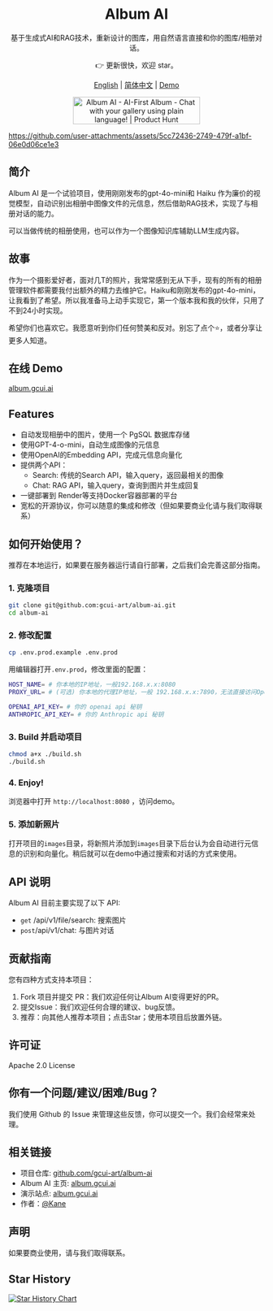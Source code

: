 <div align="center">
  <h1 align="center"">
      Album AI
  </h1>
  <p>基于生成式AI和RAG技术，重新设计的图库，用自然语言直接和你的图库/相册对话。</p>
  <p>👉 更新很快，欢迎 star。</p>
</div>
<p align="center">
  <a target="_blank" href="./README.md">English</a> 
  | <a target="_blank" href="./README_CN.md">简体中文</a> 
  | <a target="_blank" href="http://album.gcui.ai">Demo</a>
  
</p>
<p align="center">
  <a href="https://www.producthunt.com/posts/album-ai-ai-first-album?embed=true&utm_source=badge-featured&utm_medium=badge&utm_souce=badge-album&#0045;ai&#0045;ai&#0045;first&#0045;album" target="_blank"><img src="https://api.producthunt.com/widgets/embed-image/v1/featured.svg?post_id=473306&theme=light" alt="Album&#0032;AI&#0032;&#0045;&#0032;AI&#0045;First&#0032;Album - Chat&#0032;with&#0032;your&#0032;gallery&#0032;using&#0032;plain&#0032;language&#0033; | Product Hunt" style="width: 250px; height: 54px;" width="250" height="54" /></a>
</p>

  https://github.com/user-attachments/assets/5cc72436-2749-479f-a1bf-06e0d06ce1e3

## 简介

Album AI 是一个试验项目，使用刚刚发布的gpt-4o-mini和 Haiku 作为廉价的视觉模型，自动识别出相册中图像文件的元信息，然后借助RAG技术，实现了与相册对话的能力。

可以当做传统的相册使用，也可以作为一个图像知识库辅助LLM生成内容。

## 故事

作为一个摄影爱好者，面对几T的照片，我常常感到无从下手，现有的所有的相册管理软件都需要我付出额外的精力去维护它。Haiku和刚刚发布的gpt-4o-mini，让我看到了希望。所以我准备马上动手实现它，第一个版本我和我的伙伴，只用了不到24小时实现。

希望你们也喜欢它。我愿意听到你们任何赞美和反对。别忘了点个⭐️，或者分享让更多人知道。

## 在线 Demo

[album.gcui.ai](http://album.gcui.ai) 

## Features

- 自动发现相册中的图片，使用一个 PgSQL 数据库存储
- 使用GPT-4-o-mini，自动生成图像的元信息
- 使用OpenAI的Embedding API，完成元信息向量化
- 提供两个API：
  - Search: 传统的Search API，输入query，返回最相关的图像
  - Chat: RAG API，输入query，查询到图片并生成回复
- 一键部署到 Render等支持Docker容器部署的平台
- 宽松的开源协议，你可以随意的集成和修改（但如果要商业化请与我们取得联系）

## 如何开始使用？

推荐在本地运行，如果要在服务器运行请自行部署，之后我们会完善这部分指南。

### 1. 克隆项目

```bash
git clone git@github.com:gcui-art/album-ai.git
cd album-ai
```

### 2. 修改配置

```bash
cp .env.prod.example .env.prod
```

用编辑器打开`.env.prod`，修改里面的配置：

```bash
HOST_NAME= # 你本地的IP地址，一般192.168.x.x:8080
PROXY_URL= # (可选) 你本地的代理IP地址，一般 192.168.x.x:7890，无法直接访问OpenAI API时需要

OPENAI_API_KEY= # 你的 openai api 秘钥
ANTHROPIC_API_KEY= # 你的 Anthropic api 秘钥 
```

### 3. Build 并启动项目

```bash
chmod a+x ./build.sh
./build.sh
```

### 4. Enjoy!

浏览器中打开 `http://localhost:8080` ，访问demo。

### 5. 添加新照片

打开项目的`images`目录，将新照片添加到`images`目录下后台认为会自动进行元信息的识别和向量化。稍后就可以在demo中通过搜索和对话的方式来使用。

## API 说明

Album AI 目前主要实现了以下 API:

- `get` /api/v1/file/search: 搜索图片
- `post`/api/v1/chat: 与图片对话

## 贡献指南

您有四种方式支持本项目：

1. Fork 项目并提交 PR：我们欢迎任何让Album AI变得更好的PR。
2. 提交Issue：我们欢迎任何合理的建议、bug反馈。
3. 推荐：向其他人推荐本项目；点击Star；使用本项目后放置外链。

## 许可证

Apache 2.0 License

## 你有一个问题/建议/困难/Bug？

我们使用 Github 的 Issue 来管理这些反馈，你可以提交一个。我们会经常来处理。

## 相关链接

- 项目仓库: [github.com/gcui-art/album-ai](https://github.com/gcui-art/album-ai)
- Album AI 主页: [album.gcui.ai](http://album.gcui.ai)
- 演示站点: [album.gcui.ai](http://album.gcui.ai) 
- 作者：[@Kane](https://x.com/BlueeonY) 

## 声明

如果要商业使用，请与我们取得联系。

## Star History

<a href="https://star-history.com/#gcui-art/album-ai&Timeline">
 <picture>
   <source media="(prefers-color-scheme: dark)" srcset="https://api.star-history.com/svg?repos=gcui-art/album-ai&type=Timeline&theme=dark" />
   <source media="(prefers-color-scheme: light)" srcset="https://api.star-history.com/svg?repos=gcui-art/album-ai&type=Timeline" />
   <img alt="Star History Chart" src="https://api.star-history.com/svg?repos=gcui-art/album-ai&type=Timeline" />
 </picture>
</a>
